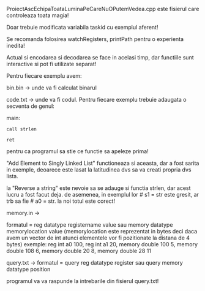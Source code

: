 ProiectAscEchipaToataLuminaPeCareNuOPutemVedea.cpp este fisierul care controleaza toata magia!

Doar trebuie modificata variabila taskid cu exemplul aferent!

Se recomanda folosirea watchRegisters, printPath pentru o experienta inedita!

Actual si encodarea si decodarea se face in acelasi timp, dar functiile sunt interactive si pot fi utilizate separat!

Pentru fiecare exemplu avem:

bin.bin -> unde va fi calculat binarul

code.txt -> unde va fi codul. Pentru fiecare exemplu trebuie adaugata o secventa de genul:

main:
    
    call strlen
    
    ret
    
pentru ca programul sa stie ce functie sa apeleze prima!

"Add Element to Singly Linked List" functioneaza si aceasta, dar a fost sarita in exemple, deoarece este lasat la latitudinea dvs sa va creati propria dvs lista.

la "Reverse a string" este nevoie sa se adauge si functia strlen, dar acest lucru a fost facut deja. de asemenea, in exemplul lor # s1 = str este gresit, ar trb sa fie # a0 = str. la noi totul este corect!

memory.in -> 

formatul = reg datatype registername value sau memory datatype memorylocation value (memorylocation este reprezentat in bytes deci daca avem un vector de int atunci elementele vor fi pozitionate la distana de 4 bytes)
exemple:
reg int a0 100, reg int a1 20, memory double 100 5, memory double 108 6, memory double 20 8, memory double 28 11

query.txt -> 
formatul = query reg datatype register sau query memory datatype position

programul va va raspunde la intrebarile din fisierul query.txt!
